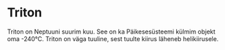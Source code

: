 # Triton

Triton on Neptuuni suurim kuu. See on ka Päikesesüsteemi külmim objekt oma
-240°C. Triton on väga tuuline, sest tuulte kiirus läheneb helikiirusele.
